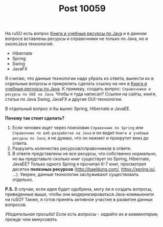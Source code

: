 ﻿---
title: "Post 10059"
se.owner.user_id: 275232
se.owner.display_name: "Antonio112009"
se.owner.link: "https://ru.meta.stackoverflow.com/users/275232/antonio112009"
se.link: "https://ru.meta.stackoverflow.com/q/10059"
se.post_id: 10059
se.post_type: question
se.score: 5
---
<p>На ruSO есть вопрос <a href="https://ru.stackoverflow.com/q/416634/275232">Книги и учебные ресурсы по Java</a> и в данном вопросе вставлены ресурсы и справочники не только по Java, но и околоJava технологий:</p>

<ul>
<li>Hibernate</li>
<li>Spring</li>
<li>Swing</li>
<li>JavaFX</li>
</ul>

<p>Я считаю, что данные технологии надо убрать из ответа, вынести их в отдельные вопросы и прикрепить сделать ссылку на них в <a href="https://ru.stackoverflow.com/q/416634/275232">Книги и учебные ресурсы по Java</a>. К примеру, создать вопрос: <code>Справочники и ресурсы по GUI на Java</code>. Чтобы я туда написал? Ссылки на сайты, книги, статьи по Java Swing, JavaFX и другие GUI-технологии.</p>

<p>В отдельный вопрос я бы вынес Spring, Hibernate и JavaEE.</p>

<p><strong>Почему так стоит сделать?</strong></p>

<ol>
<li>Если человек ищет через поисковик <code>Справочник по Spring</code> или <code>Справочник по веб-разработке на Java</code> и он видит <code>Книги и учебные ресурсы по Java</code>, я не думаю, что он нажмет и прокрутит вниз до ответа.</li>
<li>Разрузить количество ресурсов/справочников в ответе.</li>
<li>В ответе представлены не все ресурсы, что собственно нормально, но вы представьте сколько книг существует по Spring, Hibernate, JavaEE? Только одного Spring я прочитал 6-7 книг, просмотрел десятки <strong>полезных ресурсов</strong> (<a href="http://baeldung.com/" rel="nofollow noreferrer">http://baeldung.com/</a>, <a href="https://spring.io/" rel="nofollow noreferrer">https://spring.io/</a>, ...). Уверен, данные технологии заслуживают существовать отдельно.</li>
</ol>

<p><strong>P.S.</strong>
В случае, если идея будет одобрена, могу ли я создать вопросы, приведенные выше, чтобы они модернизироваться Java-коммьюнити на ruSO? Также, я готов принять активное участие в развитие данных вопросов.</p>

<p><em>Убедительная просьба! Если есть вопросы - задайте их в комментарии, прежде чем минусовать</em></p>
